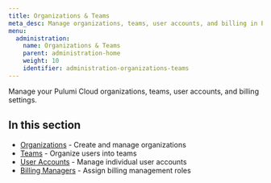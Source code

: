 ```yaml
---
title: Organizations & Teams
meta_desc: Manage organizations, teams, user accounts, and billing in Pulumi Cloud.
menu:
  administration:
    name: Organizations & Teams
    parent: administration-home
    weight: 10
    identifier: administration-organizations-teams
---
```


Manage your Pulumi Cloud organizations, teams, user accounts, and billing settings.

## In this section

- [Organizations](/docs/administration/organizations-teams/organizations/) - Create and manage organizations
- [Teams](/docs/administration/organizations-teams/teams/) - Organize users into teams
- [User Accounts](/docs/administration/organizations-teams/accounts/) - Manage individual user accounts
- [Billing Managers](/docs/administration/organizations-teams/billing-managers/) - Assign billing management roles
